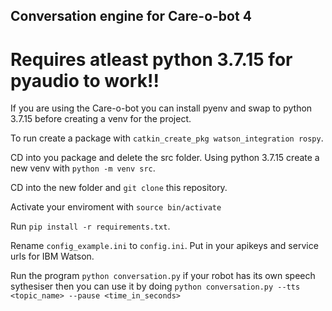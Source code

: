 ## Conversation engine for Care-o-bot 4

# Requires atleast python 3.7.15 for pyaudio to work!!

If you are using the Care-o-bot you can install pyenv and swap to python 3.7.15 before creating a venv for the project.

To run create a package with `catkin_create_pkg watson_integration rospy`.

CD into you package and delete the src folder. Using python 3.7.15 create a new venv with `python -m venv src`.

CD into the new folder and `git clone` this repository.

Activate your enviroment with `source bin/activate`

Run `pip install -r requirements.txt`.

Rename `config_example.ini` to `config.ini`. Put in your apikeys and service urls for IBM Watson.

Run the program `python conversation.py` if your robot has its own speech sythesiser then you can use it by doing `python conversation.py --tts <topic_name> --pause <time_in_seconds>`